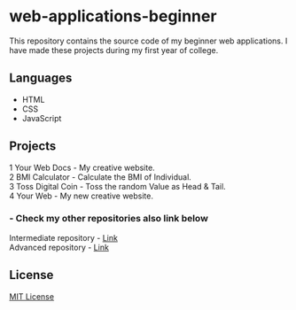 # web-applications-beginner
This repository contains the source code of my beginner web applications. I have made these projects during my first year of college.

## Languages

- HTML<br>
- CSS<br>
- JavaScript<br>

## Projects

1 Your Web Docs - My creative website.<br>
2 BMI Calculator - Calculate the BMI of Individual.<br>
3 Toss Digital Coin - Toss the random Value as Head & Tail.<br>
4 Your Web - My new creative website.<br>

### - Check my other repositories also link below

Intermediate repository - [Link](https://github.com/akarshrajput/web-applications-intermediate)<br>
Advanced repository - [Link](https://github.com/akarshrajput/web-applications-advanced)

## License

[MIT License](LICENSE)
